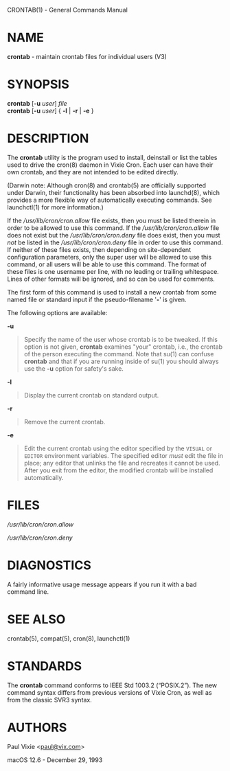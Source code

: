 CRONTAB(1) - General Commands Manual

# NAME

**crontab** - maintain crontab files for individual users (V3)

# SYNOPSIS

**crontab**
\[**-u**&nbsp;*user*]
*file*  
**crontab**
\[**-u**&nbsp;*user*]
{
**-l**&nbsp;|
**-r**&nbsp;|
**-e**
}

# DESCRIPTION

The
**crontab**
utility is the program used to install, deinstall or list the tables
used to drive the
cron(8)
daemon in Vixie Cron.
Each user can have their own crontab, and
they are not intended to be edited directly.

(Darwin note: Although
cron(8)
and
crontab(5)
are officially supported under Darwin, their functionality has been
absorbed into
launchd(8),
which provides a more flexible way of automatically executing commands.
See
launchctl(1)
for more information.)

If the
*/usr/lib/cron/cron.allow*
file exists, then you must be listed therein in order to be allowed to use
this command.
If the
*/usr/lib/cron/cron.allow*
file does not exist but the
*/usr/lib/cron/cron.deny*
file does exist, then you must
*not*
be listed in the
*/usr/lib/cron/cron.deny*
file in order to use this command.
If neither of these files exists, then
depending on site-dependent configuration parameters, only the super user
will be allowed to use this command, or all users will be able to use this
command.
The format of these files is one username per line,
with no leading or trailing whitespace.
Lines of other formats will be ignored,
and so can be used for comments.

The first form of this command is used to install a new crontab from some
named file or standard input if the pseudo-filename
'**-**'
is given.

The following options are available:

**-u**

> Specify the name of the user whose crontab is to be
> tweaked.
> If this option is not given,
> **crontab**
> examines
> "your"
> crontab, i.e., the crontab of the person executing the
> command.
> Note that
> su(1)
> can confuse
> **crontab**
> and that if you are running inside of
> su(1)
> you should always use the
> **-u**
> option for safety's sake.

**-l**

> Display the current crontab on standard output.

**-r**

> Remove the current crontab.

**-e**

> Edit the current crontab using the editor specified by
> the
> `VISUAL`
> or
> `EDITOR`
> environment variables.
> The specified editor
> *must*
> edit the file in place;
> any editor that unlinks the file and recreates it cannot be used.
> After you exit
> from the editor, the modified crontab will be installed automatically.

# FILES

*/usr/lib/cron/cron.allow*

*/usr/lib/cron/cron.deny*

# DIAGNOSTICS

A fairly informative usage message appears if you run it with a bad command
line.

# SEE ALSO

crontab(5),
compat(5),
cron(8),
launchctl(1)

# STANDARDS

The
**crontab**
command conforms to
IEEE Std 1003.2 (&#8220;POSIX.2&#8221;).
The new command syntax
differs from previous versions of Vixie Cron, as well as from the classic
SVR3 syntax.

# AUTHORS

Paul Vixie &lt;paul@vix.com&gt;

macOS 12.6 - December 29, 1993

